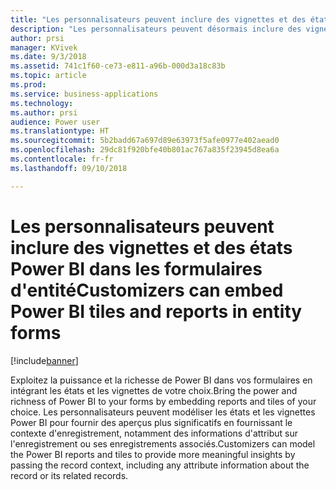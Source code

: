 ```yaml
---
title: "Les personnalisateurs peuvent inclure des vignettes et des états Power BI dans les formulaires d'entité"
description: "Les personnalisateurs peuvent désormais inclure des vignettes et des états Power BI dans les formulaires d'entité"
author: prsi
manager: KVivek
ms.date: 9/3/2018
ms.assetid: 741c1f60-ce73-e811-a96b-000d3a18c83b
ms.topic: article
ms.prod: 
ms.service: business-applications
ms.technology: 
ms.author: prsi
audience: Power user
ms.translationtype: HT
ms.sourcegitcommit: 5b2badd67a697d89e63973f5afe0977e402aead0
ms.openlocfilehash: 29dc81f920bfe40b801ac767a835f23945d8ea6a
ms.contentlocale: fr-fr
ms.lasthandoff: 09/10/2018

---
```

# <a name="customizers-can-embed-power-bi-tiles-and-reports-in-entity-forms"></a><span data-ttu-id="bfc5e-103">Les personnalisateurs peuvent inclure des vignettes et des états Power BI dans les formulaires d'entité</span><span class="sxs-lookup"><span data-stu-id="bfc5e-103">Customizers can embed Power BI tiles and reports in entity forms</span></span>


[!include[banner](../../includes/banner.md)]

<span data-ttu-id="bfc5e-104">Exploitez la puissance et la richesse de Power BI dans vos formulaires en intégrant les états et les vignettes de votre choix.</span><span class="sxs-lookup"><span data-stu-id="bfc5e-104">Bring the power and richness of Power BI to your forms by embedding reports and tiles of your choice.</span></span> <span data-ttu-id="bfc5e-105">Les personnalisateurs peuvent modéliser les états et les vignettes Power BI pour fournir des aperçus plus significatifs en fournissant le contexte d'enregistrement, notamment des informations d'attribut sur l'enregistrement ou ses enregistrements associés.</span><span class="sxs-lookup"><span data-stu-id="bfc5e-105">Customizers can model the Power BI reports and tiles to provide more meaningful insights by passing the record context, including any attribute information about the record or its related records.</span></span>

